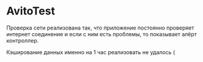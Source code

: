 # AvitoTest

Проверка сети реализована так, что приложение постоянно проверяет интернет соединение и если с ним есть проблемы, то показывает алёрт контроллер. 

Кэширование данных именно на 1 час реализовать не удалось ( 

